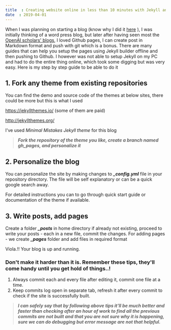 ```yaml
---
title  : Creating website online in less than 10 minutes with Jekyll and Github
date  : 2019-04-01
---
```


When I was planning on starting a blog (know why I did it [here](https://hemanth346.github.io/tweet-that-made-me-to-start-a-blog,-know-why/) ), I was initially thinking of a word press blog, but later after having seen most the [OpenAI scholars' blogs](https://openai.com/blog/openai-scholars-class-of-19/), I loved Github pages, I can create post in Markdown format and push with git which is a bonus. There are many guides that can help you setup the pages using Jekyll builder offline and then pushing to Github. I however was not able to setup Jekyll on my PC and had to do the entire thing online, which took some digging but was very easy. Here is my step by step guide to be able to do it

## 1. Fork any theme from existing repositories

You can find the demo and source code of the themes at below sites, there could be more but this is what I used

https://jekyllthemes.io/ (some of them are paid)

http://jekyllthemes.org/

I've used *Minimal Mistakes Jekyll theme* for this blog

> ***Fork the repository of the theme you like, create a branch named gh_pages, and personalize it***

## 2. Personalize the blog

You can personalize the site by making changes to ***_config.yml*** file in your repository directory. The file will be self explanatory or can be a quick google search away.

For detailed instructions you can to go through quick start guide or documentation of the theme if available.


## 3. Write posts, add pages
Create a folder ***_posts*** in home directory if already not existing, proceed to write your posts - each in a new file, commit the changes. For adding pages - we create ***_pages*** folder and add files in required format


Viola.!! Your blog is up and running.


### Don't make it harder than it is. Remember these tips, they'll come handy until you get hold of things..!

1. Always commit each and every file after editing it, commit one file at a time.
2. Keep commits log open in separate tab, refresh it after every commit to check if the site is successfully built.

> ***I can safely say that by following above tips it'll be much better and faster than checking after an hour of work to find all the previous commits are not built and that you are not sure why it is happening, sure we can do debugging but error message are not that helpful.***
